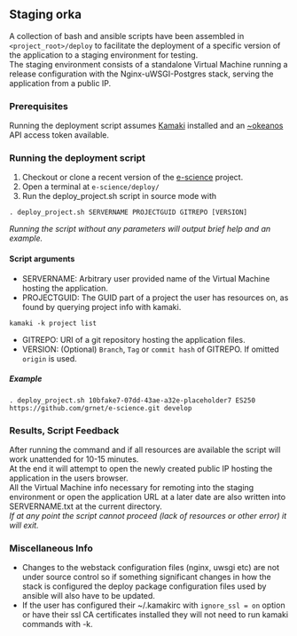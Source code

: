 ## Staging orka
A collection of bash and ansible scripts have been assembled in `<project_root>/deploy` to facilitate the deployment of a specific version of the application to a staging environment for testing.  
The staging environment consists of a standalone Virtual Machine running a release configuration with the Nginx-uWSGI-Postgres stack, serving the application from a public IP.

### Prerequisites
Running the deployment script assumes [Kamaki](https://www.synnefo.org/docs/kamaki/latest/index.html) installed and an [~okeanos](https://accounts.okeanos.grnet.gr/ui/api_access) API access token available.

### Running the deployment script
1. Checkout or clone a recent version of the [e-science](https://github.com/grnet/e-science/tree/develop) project.
2. Open a terminal at `e-science/deploy/`
3. Run the deploy_project.sh script in source mode with 
```shell
. deploy_project.sh SERVERNAME PROJECTGUID GITREPO [VERSION]
```  
  _Running the script without any parameters will output brief help and an example._
  
#### Script arguments
- SERVERNAME: Arbitrary user provided name of the Virtual Machine hosting the application.
- PROJECTGUID: The GUID part of a project the user has resources on, as found by querying project info with kamaki.
```shell
kamaki -k project list
```
- GITREPO: URI of a git repository hosting the application files.
- VERSION: (Optional) `Branch`, `Tag` or `commit hash` of GITREPO. If omitted `origin` is used.

##### Example
```shell
. deploy_project.sh 10bfake7-07dd-43ae-a32e-placeholder7 ES250 https://github.com/grnet/e-science.git develop
```

### Results, Script Feedback
After running the command and if all resources are available the script will work unattended for 10-15 minutes.  
At the end it will attempt to open the newly created public IP hosting the application in the users browser.  
All the Virtual Machine info necessary for remoting into the staging environment or open the application URL at a later date are also written into SERVERNAME.txt at the current directory.  
_If at any point the script cannot proceed (lack of resources or other error) it will exit._

### Miscellaneous Info
- Changes to the webstack configuration files (nginx, uwsgi etc) are not under source control so if something significant changes in how the stack is configured the deploy package configuration files used by ansible will also have to be updated.
- If the user has configured their ~/.kamakirc with `ignore_ssl = on` option or have their ssl CA certificates installed they will not need to run kamaki commands with -k.

